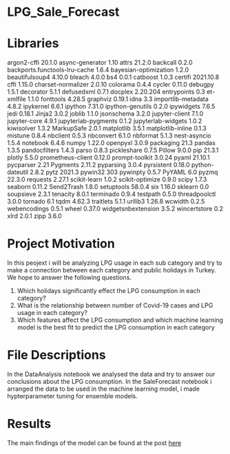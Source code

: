 # LPG_Sale_Forecast

# Libraries
argon2-cffi                   20.1.0
async-generator               1.10
attrs                         21.2.0
backcall                      0.2.0
backports.functools-lru-cache 1.6.4
bayesian-optimization         1.2.0
beautifulsoup4                4.10.0
bleach                        4.0.0
bs4                           0.0.1
catboost                      1.0.3
certifi                       2021.10.8
cffi                          1.15.0
charset-normalizer            2.0.10
colorama                      0.4.4
cycler                        0.11.0
debugpy                       1.5.1
decorator                     5.1.1
defusedxml                    0.7.1
docplex                       2.20.204
entrypoints                   0.3
et-xmlfile                    1.1.0
fonttools                     4.28.5
graphviz                      0.19.1
idna                          3.3
importlib-metadata            4.8.2
ipykernel                     6.6.1
ipython                       7.31.0
ipython-genutils              0.2.0
ipywidgets                    7.6.5
jedi                          0.18.1
Jinja2                        3.0.2
joblib                        1.1.0
jsonschema                    3.2.0
jupyter-client                7.1.0
jupyter-core                  4.9.1
jupyterlab-pygments           0.1.2
jupyterlab-widgets            1.0.2
kiwisolver                    1.3.2
MarkupSafe                    2.0.1
matplotlib                    3.5.1
matplotlib-inline             0.1.3
mistune                       0.8.4
nbclient                      0.5.3
nbconvert                     6.1.0
nbformat                      5.1.3
nest-asyncio                  1.5.4
notebook                      6.4.6
numpy                         1.22.0
openpyxl                      3.0.9
packaging                     21.3
pandas                        1.3.5
pandocfilters                 1.4.3
parso                         0.8.3
pickleshare                   0.7.5
Pillow                        9.0.0
pip                           21.3.1
plotly                        5.5.0
prometheus-client             0.12.0
prompt-toolkit                3.0.24
pyaml                         21.10.1
pycparser                     2.21
Pygments                      2.11.2
pyparsing                     3.0.4
pyrsistent                    0.18.0
python-dateutil               2.8.2
pytz                          2021.3
pywin32                       303
pywinpty                      0.5.7
PyYAML                        6.0
pyzmq                         22.3.0
requests                      2.27.1
scikit-learn                  1.0.2
scikit-optimize               0.9.0
scipy                         1.7.3
seaborn                       0.11.2
Send2Trash                    1.8.0
setuptools                    58.0.4
six                           1.16.0
sklearn                       0.0
soupsieve                     2.3.1
tenacity                      8.0.1
terminado                     0.9.4
testpath                      0.5.0
threadpoolctl                 3.0.0
tornado                       6.1
tqdm                          4.62.3
traitlets                     5.1.1
urllib3                       1.26.8
wcwidth                       0.2.5
webencodings                  0.5.1
wheel                         0.37.0
widgetsnbextension            3.5.2
wincertstore                  0.2
xlrd                          2.0.1
zipp                          3.6.0


# Project Motivation
In this peojext i will be analyzing LPG usage in each sub category and try to make a connection between each category and public holidays in Turkey. We hope to answer the following questions.
1.	Which holidays significantly effect the LPG consumption in each category?
2.	What is the relationship between number of Covid-19 cases and LPG usage in each category?
3.	Which features affect the LPG consumption and which machine learning model is the best fit to predict the LPG consumption in each category


# File Descriptions

In the DataAnalysis notebook we analysed the data and try to answer our conclusions about the LPG consumption.
In the SaleForecast notebook i arranged the data to be used in the machine learning model, i made hypterparameter tuning for ensemble models.

# Results
The main findings of the model can be found at the post [here]

[here]:https://medium.com/@rdvnmemis/lpg-sale-analysis-based-on-consumer-demand-and-price-forecast-6e6d375d8df

